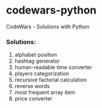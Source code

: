 # codewars-python
CodeWars - Solutions with Python

### Solutions:
1) alphabet position
2) hashtag generator
3) human-readable time converter
4) players categorization
5) recursive factorial calculation
6) reverse words
7) most frequent array item
8) price converter

